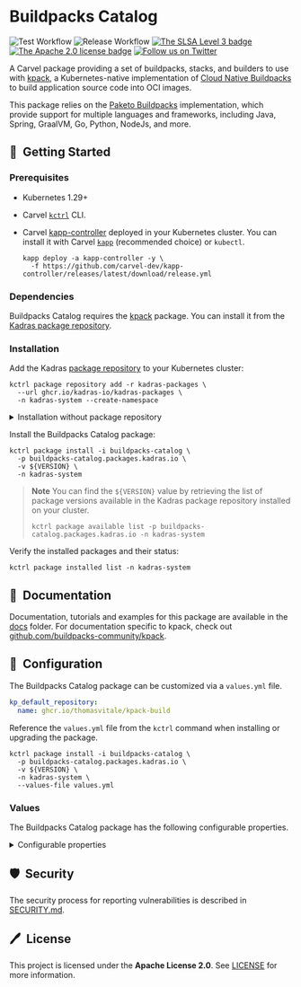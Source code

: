 # Buildpacks Catalog

![Test Workflow](https://github.com/kadras-io/buildpacks-catalog/actions/workflows/test.yml/badge.svg)
![Release Workflow](https://github.com/kadras-io/buildpacks-catalog/actions/workflows/release.yml/badge.svg)
[![The SLSA Level 3 badge](https://slsa.dev/images/gh-badge-level3.svg)](https://slsa.dev/spec/v1.0/levels)
[![The Apache 2.0 license badge](https://img.shields.io/badge/License-Apache_2.0-blue.svg)](https://opensource.org/licenses/Apache-2.0)
[![Follow us on Twitter](https://img.shields.io/static/v1?label=Twitter&message=Follow&color=1DA1F2)](https://twitter.com/kadrasIO)

A Carvel package providing a set of buildpacks, stacks, and builders to use with [kpack](https://github.com/kadras-io/package-for-kpack), a Kubernetes-native implementation of [Cloud Native Buildpacks](https://buildpacks.io) to build application source code into OCI images.

This package relies on the [Paketo Buildpacks](https://paketo.io) implementation, which provide support for multiple languages and frameworks, including Java, Spring, GraalVM, Go, Python, NodeJs, and more.

## 🚀&nbsp; Getting Started

### Prerequisites

* Kubernetes 1.29+
* Carvel [`kctrl`](https://carvel.dev/kapp-controller/docs/latest/install/#installing-kapp-controller-cli-kctrl) CLI.
* Carvel [kapp-controller](https://carvel.dev/kapp-controller) deployed in your Kubernetes cluster. You can install it with Carvel [`kapp`](https://carvel.dev/kapp/docs/latest/install) (recommended choice) or `kubectl`.

  ```shell
  kapp deploy -a kapp-controller -y \
    -f https://github.com/carvel-dev/kapp-controller/releases/latest/download/release.yml
  ```

### Dependencies

Buildpacks Catalog requires the [kpack](https://github.com/kadras-io/package-for-kpack) package. You can install it from the [Kadras package repository](https://github.com/kadras-io/kadras-packages).

### Installation

Add the Kadras [package repository](https://github.com/kadras-io/kadras-packages) to your Kubernetes cluster:

  ```shell
  kctrl package repository add -r kadras-packages \
    --url ghcr.io/kadras-io/kadras-packages \
    -n kadras-system --create-namespace
  ```

<details><summary>Installation without package repository</summary>
The recommended way of installing the buildpacks-catalog package is via the Kadras <a href="https://github.com/kadras-io/kadras-packages">package repository</a>. If you prefer not using the repository, you can add the package definition directly using <a href="https://carvel.dev/kapp/docs/latest/install"><code>kapp</code></a> or <code>kubectl</code>.

  ```shell
  kubectl create namespace kadras-system
  kapp deploy -a buildpacks-catalog-package -n kadras-system -y \
    -f https://github.com/kadras-io/buildpacks-catalog/releases/latest/download/metadata.yml \
    -f https://github.com/kadras-io/buildpacks-catalog/releases/latest/download/package.yml
  ```
</details>

Install the Buildpacks Catalog package:

  ```shell
  kctrl package install -i buildpacks-catalog \
    -p buildpacks-catalog.packages.kadras.io \
    -v ${VERSION} \
    -n kadras-system
  ```

> **Note**
> You can find the `${VERSION}` value by retrieving the list of package versions available in the Kadras package repository installed on your cluster.
> 
>   ```shell
>   kctrl package available list -p buildpacks-catalog.packages.kadras.io -n kadras-system
>   ```

Verify the installed packages and their status:

  ```shell
  kctrl package installed list -n kadras-system
  ```

## 📙&nbsp; Documentation

Documentation, tutorials and examples for this package are available in the [docs](docs) folder.
For documentation specific to kpack, check out [github.com/buildpacks-community/kpack](https://github.com/buildpacks-community/kpack).

## 🎯&nbsp; Configuration

The Buildpacks Catalog package can be customized via a `values.yml` file.

  ```yaml
  kp_default_repository:
    name: ghcr.io/thomasvitale/kpack-build
  ```

Reference the `values.yml` file from the `kctrl` command when installing or upgrading the package.

  ```shell
  kctrl package install -i buildpacks-catalog \
    -p buildpacks-catalog.packages.kadras.io \
    -v ${VERSION} \
    -n kadras-system \
    --values-file values.yml
  ```

### Values

The Buildpacks Catalog package has the following configurable properties.

<details><summary>Configurable properties</summary>

| Config | Default | Description |
|-------|-------------------|-------------|
| `kp_default_repository.name` | `""` | The default repository to use for builder images and dependencies. For example, GitHub Container Registry: `ghcr.io/my-org/my-repo`; GCR: `gcr.io/my-project/my-repo`; Harbor: `myharbor.io/my-project/my-repo`, Dockerhub: `docker.io/my-username/my-repo`.|

</details>

## 🛡️&nbsp; Security

The security process for reporting vulnerabilities is described in [SECURITY.md](SECURITY.md).

## 🖊️&nbsp; License

This project is licensed under the **Apache License 2.0**. See [LICENSE](LICENSE) for more information.
